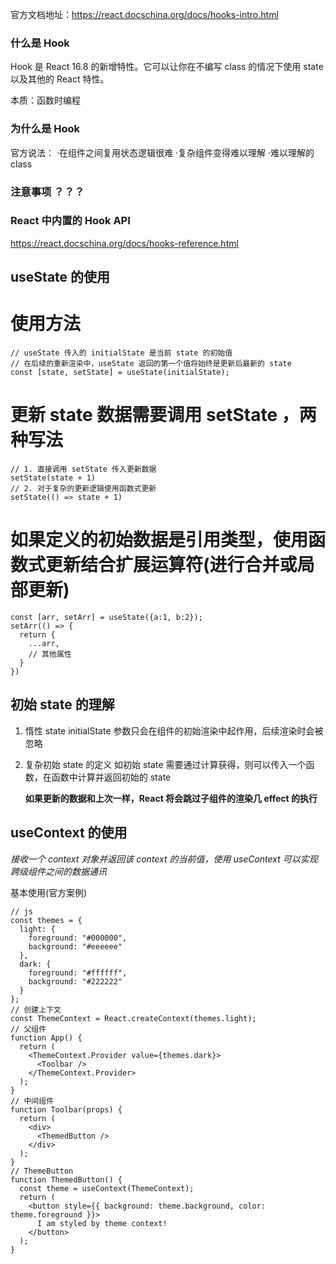 官方文档地址：https://react.docschina.org/docs/hooks-intro.html

### 什么是 Hook

Hook 是 React 16.8 的新增特性。它可以让你在不编写 class 的情况下使用 state 以及其他的 React 特性。

本质：函数时编程

### 为什么是 Hook

官方说法：
·在组件之间复用状态逻辑很难
·复杂组件变得难以理解
·难以理解的 class

### 注意事项 ？？？

### React 中内置的 Hook API

https://react.docschina.org/docs/hooks-reference.html

## useState 的使用

# 使用方法

    // useState 传入的 initialState 是当前 state 的初始值
    // 在后续的重新渲染中，useState 返回的第一个值将始终是更新后最新的 state
    const [state, setState] = useState(initialState);

# 更新 state 数据需要调用 setState ，两种写法

    // 1. 直接调用 setState 传入更新数据
    setState(state + 1)
    // 2. 对于复杂的更新逻辑使用函数式更新
    setState(() => state + 1)

# 如果定义的初始数据是引用类型，使用函数式更新结合扩展运算符(进行合并或局部更新)

    const [arr, setArr] = useState({a:1, b:2});
    setArr(() => {
      return {
        ...arr,
        // 其他属性
      }
    })

## 初始 state 的理解

1.  惰性 state
    initialState 参数只会在组件的初始渲染中起作用，后续渲染时会被忽略
2.  复杂初始 state 的定义
    如初始 state 需要通过计算获得，则可以传入一个函数，在函数中计算并返回初始的 state

    **如果更新的数据和上次一样，React 将会跳过子组件的渲染几 effect 的执行**

## useContext 的使用

_接收一个 context 对象并返回该 context 的当前值，使用 useContext 可以实现跨级组件之间的数据通讯_

基本使用(官方案例)

```
// js
const themes = {
  light: {
    foreground: "#000000",
    background: "#eeeeee"
  },
  dark: {
    foreground: "#ffffff",
    background: "#222222"
  }
};
// 创建上下文
const ThemeContext = React.createContext(themes.light);
// 父组件
function App() {
  return (
    <ThemeContext.Provider value={themes.dark}>
      <Toolbar />
    </ThemeContext.Provider>
  );
}
// 中间组件
function Toolbar(props) {
  return (
    <div>
      <ThemedButton />
    </div>
  );
}
// ThemeButton
function ThemedButton() {
  const theme = useContext(ThemeContext);
  return (
    <button style={{ background: theme.background, color: theme.foreground }}>
      I am styled by theme context!
    </button>
  );
}
```

